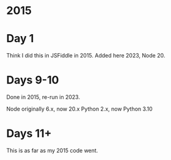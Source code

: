 # 2015

# Day 1

Think I did this in JSFiddle in 2015. Added here 2023, Node 20.

# Days 9-10

Done in 2015, re-run in 2023.

Node originally 6.x, now 20.x
Python 2.x, now Python 3.10

# Days 11+

This is as far as my 2015 code went.
